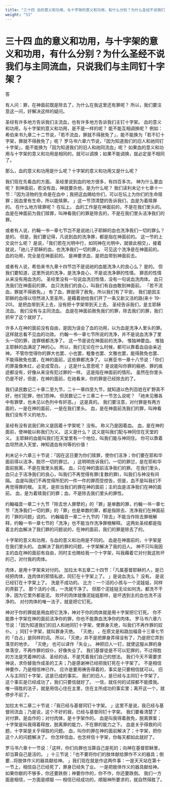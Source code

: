 ```yaml
---
title: "三十四 血的意义和功用，与十字架的意义和功用，有什么分别？为什么圣经不说我们与主同流血，只说我们与主同钉十字架？"
weight: "53"
---
```


# 三十四 血的意义和功用，与十字架的意义和功用，有什么分别？为什么圣经不说我们与主同流血，只说我们与主同钉十字架？

答

有人问：罪，在神面前既是除去了，为什么在我这里还有罪呢？
所以，我们要注意这一问，好解决这样的疑问。

圣经有许多地方告诉我们主流血，也有许多地方告诉我们主钉十字架。
血的意义和功用，与十字架的意义和功用，是不是一样的呢？
能不能互相调换呢？
例如：希伯来书九章二十二节说，「若不流血，罪就不得赦免了」，能不能换为「若不钉十字架，罪就不得赦免了」呢？
罗马书六章六节说，「因为知道我们的旧人和祂同钉十字架」，能不能换为「因为知道我们的旧人和祂同流血」呢？
如果血的意义和功用与十字架的意义和功用是相同的，就可以调换；如果不能调换，就必定是不相同了。

那么，血的意义和功用是什么呢？十字架的意义和功用又是什么呢？

我们现在先看血的方面。
圣经里说到血的地方很多，有四百多次。
神为什么要血呢？
到神面前，若没有血，神就要杀他，是为什么呢？
我们读利未记十七章十一节：「因为活物的生命是在血中；我把这血赐给你们，可以在坛上为你们的生命赎罪；因血里有生命，所以能赎罪。
」这一节顶清楚的告诉我们，血是为着赎罪的。
在什么地方赎罪呢？
在坛上。
血的工作是在神面前的，不是在我们里头的。
血是在神面前为我们赎罪，叫神看我们的罪是除去的，不是在我们里头洁净我们的罪。

或者有人说，约翰一书一章七节岂不是说祂儿子耶稣的血也洗净我们一切的罪么？
是的。
但是，我们要记得，凡说到血的洗净罪，都是指在神面前的。
这一节的上文说什么呢？
是说，「我们若在光明中行，如同神在光明中，就彼此相交」，接着就说，「祂儿子耶稣的血，也洗净我们一切的罪」。
可见这个洗净是在神面前的。
血的功用，完全是在神面前的。
是神要求血，是把血带到神面前去。

或者有人说，希伯来书九章十四节岂不是说祂的血能洗净人的良心么？
是的。
但我们要知道，这里所说的洗净，是洗净良心，不是说洗净罪的性情。
罪恶的性情从来没有用血洗的。
圣经里没有一句说血洗旧性情，没有一句说血洗肉体。
血只洗我们在神面前的罪。
血只洗我们的良心，叫我们有自由敢到神面前。
「若不流血，罪就不得赦免。」
有了血，罪就得了赦免，所以我们有了平安。
我们是因主耶稣的血得以坦然进入至圣所，是藉着祂给我们开了一条又新又活的路(来十 19-20)。
是把血带到天上去，没有把十字架带到天上去。
圣经告诉我们，是主耶稣流血。
我们没有与主同流血。
血是在神面前赦免我们的罪，除去我们的罪，我们抓牢了这个就好了。

许多人在神的面前没有自由，是因为误会了血的功用，以为血是洗净人里头的罪。
这样就总看不见血的功效。
约翰一书一章七节所说的洗净，并不是说血洗净了里头一切的罪，连罪根都洗净了。
这一节是说在神面前的洗净。
惟独神要血。
惟独主耶稣的血满足了神的心。
所以，我们无论在什么时候，都可以靠着血自由亲近神。
不管你觉得你的罪大也罢、小也罢，粗鲁也罢、文雅也罢，能得赦免也罢、不能得赦免也罢，在神的面前，这些罪都洗净了。
以赛亚书一章十八节说：「你们的罪虽像朱红，必变成雪白。
」这是什么意思呢？
是说能叫你罪的瘢疤、罪的痕迹都没有，好像从来没有犯过罪的一样。
这是指在神面前的情形。
虽然在你里头仍是不好，但是，在神的面前，在祂看来，你的罪是已经除去的了。

我们读民数记二十章二至九节，二十一章四至九节，就知道以色列百姓在旷野真不好，他们犯罪，他们怨神。
但民数记二十三章二十一节怎么说呢？
「祂未见雅各中有罪孽，也未见以色列中有奸恶。」
这是真的。
我们要注意，对付罪是有两方面的，一是在神的面前，一是在我们里头。
血，是在神面前洗我们的罪，叫神看我们没有不义的地方。

圣经有没有说我们称义是因着十字架呢？
没有。
称义乃是因着血。
血，是在神的面前，使神能以称我们为义。
这义是什么？
这义是叫我们配与神同住在天堂的义。
主耶稣的血能叫我们在天堂里有一个地位，叫我们能与神同住。
你可以靠着血坦然进入天堂，神知道血有何等的价值！

利未记十六章三十节说：「因在这日要为你们赎罪，使你们洁净；你们要在耶和华面前得以洁净，脱尽一切的罪愆。
」这明明告诉我们，一切的罪愆，是在耶和华面前脱离，不是在我里头脱离。
血，只在神的面前洁净我们的罪。
在我们里头，血只止于洁净我们的良心，叫我们不再觉得有罪(复数的罪)，叫我们与神没有间隔。
血是叫我们不再觉得所犯的一件一件的罪而受控告，但是，血不是叫我们不再觉得罪的根。
主死，是担当我们的罪在神的面前；主的血是洁净我们在神的面前。
血，是为着赎我们的罪；血，不是除去我们里头的罪性。

约翰福音一章二十九节「除去世人罪孽的」的「罪」是单数的罪，约翰一书一章七节「洗净我们一切的罪」的「罪」也是单数的罪，都是指除去、洗净我们在神面前的「罪的问题」说的。
约翰福音一章二十九节的「除去」不能当作除去罪根解释，约翰一书一章七节的「洗净」也不能当作洗净罪根解释。
这两处圣经都是指着主的血解决了我们罪的问题说的，在神的面前，我们的罪是除去了的。

十字架的意义和功用，与血的意义和功用是不同的。
血是在神面前的，十字架是在我们里头的。
血解决了我的罪的问题，十字架解决了我的旧人。
神不只叫我因主的血在神的面前有自由，同时主也赐给我一个十字架，叫我藉着它对付我这败坏的己，对付我的肉体。

肉体，是用十字架来对付的。
加拉太书五章二十四节：「凡属基督耶稣的人，是已经把肉体，连肉体的邪情私欲，同钉在十字架上了。
」是说血洗么？
没有。
是说已经钉在十字架上了。
洗是不成功的。
比方：一个活的小孩与一个泥娃娃，同样的弄脏了。
那个活的小孩，一洗就干净了。
但那个泥娃娃无论如何洗，都洗不干净，因为它里外都是泥。
败坏的肉体就像泥娃娃那样，是坏透到主的血也洗不洁净的。
对付肉体的唯一法子，就是把它钉死。

神对于你的罪就是用血把它洗净，神对于你的肉体就是用十字架把它钉死。
你不能靠十字架在神的面前洁净你的罪，你也不能靠血洗净你的肉体。
罗马书六章六节说：「因为知道我们的旧人和祂同钉十字架，使罪身灭绝，叫我们不再作罪的奴仆。
」同钉十字架，就叫罪身灭绝。
「灭绝」
，在原文是和路加福音十三章七节的「白占」是同样的词。
所以，「灭绝」并不是把罪身弄得没有了，乃是把它弄到落空的地步。
「灭绝」
也可以译作「失业」。
神把旧人一钉，就使这服从罪的身体落空，不再作罪的奴仆，好像失业了。
我们基督徒是不可以犯罪的，不过得胜的方法是凭着神的话、圣经的话，不是凭着我们自己的想法。
我们今天不需要求神说，求你替我作成圣的工夫；乃是感谢神已经把我钉死在十字架了。
不是相信神要作，乃是相信神已作。
应许是要用祷告得着的，事实是只要相信就可以。
旧人与主同钉十字架，这是已成的事实。
我们的旧人，是已经与主同钉十字架了，这个事实是已经成功了，我们只要信就好了。
一信，就任何的试探都不能摸我。
唯一得胜的法子，就是用信心住在主里，住在主所成功的事实里；离开这一个，就停步不前了。

加拉太书二章二十节说：「我已经与基督同钉十字架。
」这里不是说，我已经与基督同流血；乃是说，这个不好的我，已经与基督同钉十字架。
我们要看清楚了：对付罪，是血作的；对付肉体，是十字架作的。
血是叫我得着赦免，脱离罪案；十字架是叫我得着释放，脱离罪的能力，不在罪的能力之下。
血是关乎得救的问题，十字架是关乎得胜的问题。
血，叫你的罪在神的面前解决了；十字架，把你这个人的问题解决了。
你怎样信血，也怎样信十字架，你每天都如此就好了。

罗马书六章十一节说：「这样，你们向罪也当算自己是死的；向神在基督耶稣里，却当算自己是活的。
」十三节说：「也不要将你们的肢体献给罪作不义的器具；倒要…将肢体作义的器具献给神。
」我们现在就是作这两件事：一是天天站在第十一节上，相信自己已经死了，罪身已经失了业。
一是把肢体作义的器具献给神。
如果你献的不够多，你还要跌倒；神要你作的，你不作，你还要跌倒。
我们一方面是相信，一方面是顺服 ── 相信已经成功的，顺服神所要求的，就自然得胜了。
